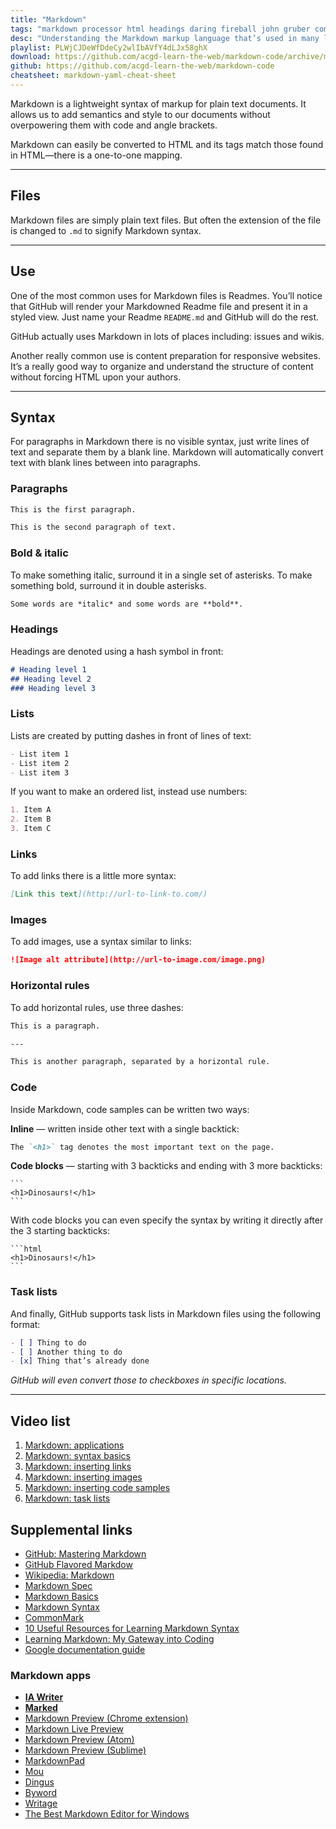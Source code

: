 ```yaml
---
title: "Markdown"
tags: "markdown processor html headings daring fireball john gruber commonmark"
desc: "Understanding the Markdown markup language that’s used in many locations including GitHub."
playlist: PLWjCJDeWfDdeCy2wlIbAVfY4dLJx58ghX
download: https://github.com/acgd-learn-the-web/markdown-code/archive/master.zip
github: https://github.com/acgd-learn-the-web/markdown-code
cheatsheet: markdown-yaml-cheat-sheet
---
```


Markdown is a lightweight syntax of markup for plain text documents. It allows us to add semantics and style to our documents without overpowering them with code and angle brackets.

Markdown can easily be converted to HTML and its tags match those found in HTML—there is a one-to-one mapping.

---

## Files

Markdown files are simply plain text files. But often the extension of the file is changed to `.md` to signify Markdown syntax.

---

## Use

One of the most common uses for Markdown files is Readmes. You’ll notice that GitHub will render your Markdowned Readme file and present it in a styled view. Just name your Readme `README.md` and GitHub will do the rest.

GitHub actually uses Markdown in lots of places including: issues and wikis.

Another really common use is content preparation for responsive websites. It’s a really good way to organize and understand the structure of content without forcing HTML upon your authors.

---

## Syntax

For paragraphs in Markdown there is no visible syntax,
just write lines of text and separate them by a blank line.
Markdown will automatically convert text with blank lines between into paragraphs.

### Paragraphs

```markdown
This is the first paragraph.

This is the second paragraph of text.
```

### Bold & italic

To make something italic, surround it in a single set of asterisks.
To make something bold, surround it in double asterisks.

```markdown
Some words are *italic* and some words are **bold**.
```

### Headings

Headings are denoted using a hash symbol in front:

```markdown
# Heading level 1
## Heading level 2
### Heading level 3
```

### Lists

Lists are created by putting dashes in front of lines of text:

```markdown
- List item 1
- List item 2
- List item 3
```

If you want to make an ordered list, instead use numbers:

```markdown
1. Item A
2. Item B
3. Item C
```

### Links

To add links there is a little more syntax:

```markdown
[Link this text](http://url-to-link-to.com/)
```

### Images

To add images, use a syntax similar to links:

```markdown
![Image alt attribute](http://url-to-image.com/image.png)
```

### Horizontal rules

To add horizontal rules, use three dashes:

```markdown
This is a paragraph.

---

This is another paragraph, separated by a horizontal rule.
```

### Code

Inside Markdown, code samples can be written two ways:

**Inline** — written inside other text with a single backtick:

```markdown
The `<h1>` tag denotes the most important text on the page.
```

**Code blocks** — starting with 3 backticks and ending with 3 more backticks:

<pre><code>```
&lt;h1&gt;Dinosaurs!&lt;/h1&gt;
```</code></pre>

With code blocks you can even specify the syntax by writing it directly after the 3 starting backticks:

<pre><code>```html
&lt;h1&gt;Dinosaurs!&lt;/h1&gt;
```</code></pre>

### Task lists

And finally, GitHub supports task lists in Markdown files using the following format:

```markdown
- [ ] Thing to do
- [ ] Another thing to do
- [x] Thing that’s already done
```

*GitHub will even convert those to checkboxes in specific locations.*

---

## Video list

1. [Markdown: applications](https://www.youtube.com/watch?v=a7RYPhsj1Js&index=1&list=PLWjCJDeWfDdeCy2wlIbAVfY4dLJx58ghX)
2. [Markdown: syntax basics](https://www.youtube.com/watch?v=0_tO8HgJiLQ&index=2&list=PLWjCJDeWfDdeCy2wlIbAVfY4dLJx58ghX)
3. [Markdown: inserting links](https://www.youtube.com/watch?v=0aJCGOxeHVk&index=3&list=PLWjCJDeWfDdeCy2wlIbAVfY4dLJx58ghX)
4. [Markdown: inserting images](https://www.youtube.com/watch?v=afFb_DcBBdA&index=4&list=PLWjCJDeWfDdeCy2wlIbAVfY4dLJx58ghX)
5. [Markdown: inserting code samples](https://www.youtube.com/watch?v=6nxjPtXHOYo&index=5&list=PLWjCJDeWfDdeCy2wlIbAVfY4dLJx58ghX)
6. [Markdown: task lists](https://www.youtube.com/watch?v=-JB6KEUj7tY&index=6&list=PLWjCJDeWfDdeCy2wlIbAVfY4dLJx58ghX)

## Supplemental links

- [GitHub: Mastering Markdown](https://guides.github.com/features/mastering-markdown/)
- [GitHub Flavored Markdow](https://help.github.com/articles/github-flavored-markdown/)
- [Wikipedia: Markdown](http://en.wikipedia.org/wiki/Markdown)
- [Markdown Spec](http://daringfireball.net/projects/markdown/)
- [Markdown Basics](http://daringfireball.net/projects/markdown/basics)
- [Markdown Syntax](http://daringfireball.net/projects/markdown/syntax)
- [CommonMark](http://commonmark.org/)
- [10 Useful Resources for Learning Markdown Syntax](http://sixrevisions.com/resources/learning-markdown-syntax/)
- [Learning Markdown: My Gateway into Coding](http://blog.teamtreehouse.com/learning-markdown-gateway-coding)
- [Google documentation guide](https://github.com/google/styleguide/tree/gh-pages/docguide)

### Markdown apps

- **[IA Writer](http://www.iawriter.com/)**
- **[Marked](http://markedapp.com/)**
- [Markdown Preview (Chrome extension)](https://chrome.google.com/webstore/detail/markdown-preview/jmchmkecamhbiokiopfpnfgbidieafmd)
- [Markdown Live Preview](http://markdownlivepreview.com/)
- [Markdown Preview (Atom)](https://atom.io/packages/markdown-preview)
- [Markdown Preview (Sublime)](https://packagecontrol.io/packages/Markdown%20Preview)
- [MarkdownPad](http://www.markdownpad.com/)
- [Mou](http://mouapp.com/)
- [Dingus](http://daringfireball.net/projects/markdown/dingus)
- [Byword](http://bywordapp.com/)
- [Writage](http://www.writage.com/)
- [The Best Markdown Editor for Windows](http://www.sitepoint.com/best-markdown-editors-windows/)
